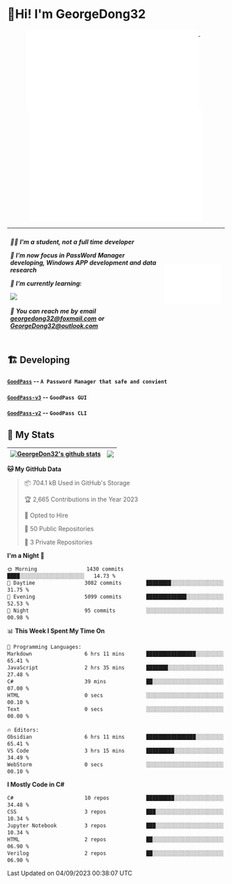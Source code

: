 # 👋Hi! I'm GeorgeDong32
<p align="center">
  <a href="#">
    <img width="400" align="top" src="https://github.com/GeorgeDong32/GeorgeDong32/blob/main/metrics.classic.svg" />
  </a>
  &emsp;
  <a href="#">
    <img width="400" align="top" src="https://github.com/GeorgeDong32/GeorgeDong32/blob/main/metrics.achievements.svg" />
  </a>
</p>

| <h5 align="left"> <p>🧑‍🎓 I'm a student, not a full time developer</p> <p>👀 I’m now focus in PassWord Manager developing, Windows APP development and data research</p> <p>📖 I’m currently learning:</p> <p><img height="28" src="https://skillicons.dev/icons?i=cs,c,cpp,matlab,cmake,py,dotnet,unity" /></p> <p>💬 You can reach me by email georgedong32@foxmail.com or GeorgeDong32@outlook.com</p></h5> | <img width="450" alt="my-commit-calendar" src="https://github.com/GeorgeDong32/GeorgeDong32/blob/main/metrics.plugin.isocalendar.svg" > |
| ------------- | ------------- |

## 🏗️ Developing
#### [`GoodPass`](https://github.com/GeorgeDong32/GoodPass) -- `A Password Manager that safe and convient`
#### [`GoodPass-v3`](https://github.com/GeorgeDong32/GoodPass-v3) -- `GoodPass GUI`
#### [`GoodPass-v2`](https://github.com/GeorgeDong32/GoodPass-v2) -- `GoodPass CLI`

## 🚀 My Stats

| <a href="https://github.com/GeorgeDong32/github-readme-stats"><img align="center" src="https://github-readme-stats-georgedong32.vercel.app/api?username=GeorgeDong32&show_icons=true&bg_color=45,34558b,FFFFFF&title_color=FFFFFF&icon_color=F5DF4D&hide_border=1" alt="GeorgeDon32's github stats" /></a> | <a href="https://github.com/GeorgeDong32/github-readme-stats"><img align="center" height="192" src="https://github-readme-stats-georgedong32.vercel.app/api/top-langs/?username=GeorgeDong32&layout=compact&bg_color=45,FFFFFF,34558b&title_color=555555&hide_border=1&langs_count=7&size_weight=1.2&count_weight=0.33" /></a> |
| ------------- | ------------- |


<!--START_SECTION:waka-->
**🐱 My GitHub Data** 

> 📦 704.1 kB Used in GitHub's Storage 
 > 
> 🏆 2,665 Contributions in the Year 2023
 > 
> 💼 Opted to Hire
 > 
> 📜 50 Public Repositories 
 > 
> 🔑 3 Private Repositories 
 > 
**I'm a Night 🦉** 

```text
🌞 Morning                1430 commits        ████░░░░░░░░░░░░░░░░░░░░░   14.73 % 
🌆 Daytime                3082 commits        ████████░░░░░░░░░░░░░░░░░   31.75 % 
🌃 Evening                5099 commits        █████████████░░░░░░░░░░░░   52.53 % 
🌙 Night                  95 commits          ░░░░░░░░░░░░░░░░░░░░░░░░░   00.98 % 
```


📊 **This Week I Spent My Time On** 

```text
💬 Programming Languages: 
Markdown                 6 hrs 11 mins       ████████████████░░░░░░░░░   65.41 % 
JavaScript               2 hrs 35 mins       ███████░░░░░░░░░░░░░░░░░░   27.48 % 
C#                       39 mins             ██░░░░░░░░░░░░░░░░░░░░░░░   07.00 % 
HTML                     0 secs              ░░░░░░░░░░░░░░░░░░░░░░░░░   00.10 % 
Text                     0 secs              ░░░░░░░░░░░░░░░░░░░░░░░░░   00.00 % 

🔥 Editors: 
Obsidian                 6 hrs 11 mins       ████████████████░░░░░░░░░   65.41 % 
VS Code                  3 hrs 15 mins       █████████░░░░░░░░░░░░░░░░   34.49 % 
WebStorm                 0 secs              ░░░░░░░░░░░░░░░░░░░░░░░░░   00.10 % 
```

**I Mostly Code in C#** 

```text
C#                       10 repos            █████████░░░░░░░░░░░░░░░░   34.48 % 
CSS                      3 repos             ███░░░░░░░░░░░░░░░░░░░░░░   10.34 % 
Jupyter Notebook         3 repos             ███░░░░░░░░░░░░░░░░░░░░░░   10.34 % 
HTML                     2 repos             ██░░░░░░░░░░░░░░░░░░░░░░░   06.90 % 
Verilog                  2 repos             ██░░░░░░░░░░░░░░░░░░░░░░░   06.90 % 
```




 Last Updated on 04/09/2023 00:38:07 UTC
<!--END_SECTION:waka-->

